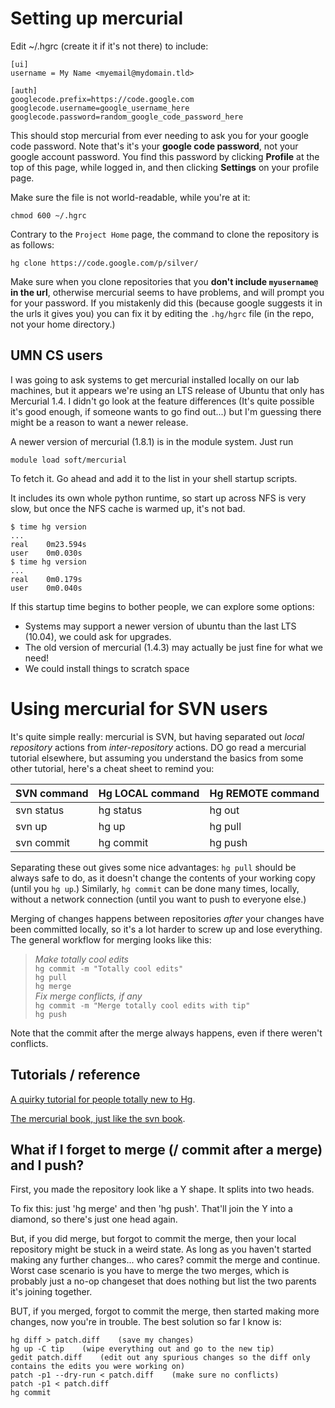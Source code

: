 # Setting up mercurial #

Edit ~/.hgrc (create it if it's not there) to include:

```
[ui]
username = My Name <myemail@mydomain.tld>

[auth]
googlecode.prefix=https://code.google.com
googlecode.username=google_username_here
googlecode.password=random_google_code_password_here
```

This should stop mercurial from ever needing to ask you for your google code password. Note that's it's your **google code password**, not your google account password. You find this password by clicking **Profile** at the top of this page, while logged in, and then clicking **Settings** on your profile page.

Make sure the file is not world-readable, while you're at it:

```
chmod 600 ~/.hgrc
```

Contrary to the `Project Home` page, the command to clone the repository is as follows:

```
hg clone https://code.google.com/p/silver/
```

Make sure when you clone repositories that you **don't include `myusername@` in the url**, otherwise mercurial seems to have problems, and will prompt you for your password. If you mistakenly did this (because google suggests it in the urls it gives you) you can fix it by editing the `.hg/hgrc` file (in the repo, not your home directory.)

## UMN CS users ##

I was going to ask systems to get mercurial installed locally on our lab machines, but it appears we're using an LTS release of Ubuntu that only has Mercurial 1.4.  I didn't go look at the feature differences (It's quite possible it's good enough, if someone wants to go find out...) but I'm guessing there might be a reason to want a newer release.

A newer version of mercurial (1.8.1) is in the module system. Just run

```
module load soft/mercurial
```

To fetch it.  Go ahead and add it to the list in your shell startup scripts.

It includes its own whole python runtime, so start up across NFS is very slow, but once the NFS cache is warmed up, it's not bad.

```
$ time hg version
...
real	0m23.594s
user	0m0.030s
$ time hg version
...
real	0m0.179s
user	0m0.040s
```

If this startup time begins to bother people, we can explore some options:

  * Systems may support a newer version of ubuntu than the last LTS (10.04), we could ask for upgrades.
  * The old version of mercurial (1.4.3) may actually be just fine for what we need!
  * We could install things to scratch space

# Using mercurial for SVN users #

It's quite simple really: mercurial is SVN, but having separated out _local repository_ actions from _inter-repository_ actions.  DO go read a mercurial tutorial elsewhere, but assuming you understand the basics from some other tutorial, here's a cheat sheet to remind you:

| SVN command | Hg LOCAL command | Hg REMOTE command |
|:------------|:-----------------|:------------------|
| svn status  | hg status        | hg out            |
| svn up      | hg up            | hg pull           |
| svn commit  | hg commit        | hg push           |

Separating these out gives some nice advantages: `hg pull` should be always safe to do, as it doesn't change the contents of your working copy (until you `hg up`.)  Similarly, `hg commit` can be done many times, locally, without a network connection (until you want to push to everyone else.)

Merging of changes happens between repositories _after_ your changes have been committed locally, so it's a lot harder to screw up and lose everything. The general workflow for merging looks like this:

> _Make totally cool edits_ <br />
> `hg commit -m "Totally cool edits"` <br />
> `hg pull` <br />
> `hg merge` <br />
> _Fix merge conflicts, if any_ <br />
> `hg commit -m "Merge totally cool edits with tip"` <br />
> `hg push`

Note that the commit after the merge always happens, even if there weren't conflicts.

## Tutorials / reference ##

[A quirky tutorial for people totally new to Hg](http://hginit.com/).

[The mercurial book, just like the svn book](http://hgbook.red-bean.com/).

## What if I forget to merge (/ commit after a merge) and I push? ##

First, you made the repository look like a Y shape. It splits into two heads.

To fix this: just 'hg merge' and then 'hg push'. That'll join the Y into a diamond, so there's just one head again.

But, if you did merge, but forgot to commit the merge, then your local repository might be stuck in a weird state. As long as you haven't started making any further changes... who cares? commit the merge and continue. Worst case scenario is you have to merge the two merges, which is probably just a no-op changeset that does nothing but list the two parents it's joining together.

BUT, if you merged, forgot to commit the merge, then started making more changes, now you're in trouble.  The best solution so far I know is:

```
hg diff > patch.diff    (save my changes)
hg up -C tip    (wipe everything out and go to the new tip)
gedit patch.diff    (edit out any spurious changes so the diff only contains the edits you were working on)
patch -p1 --dry-run < patch.diff    (make sure no conflicts)
patch -p1 < patch.diff
hg commit
```